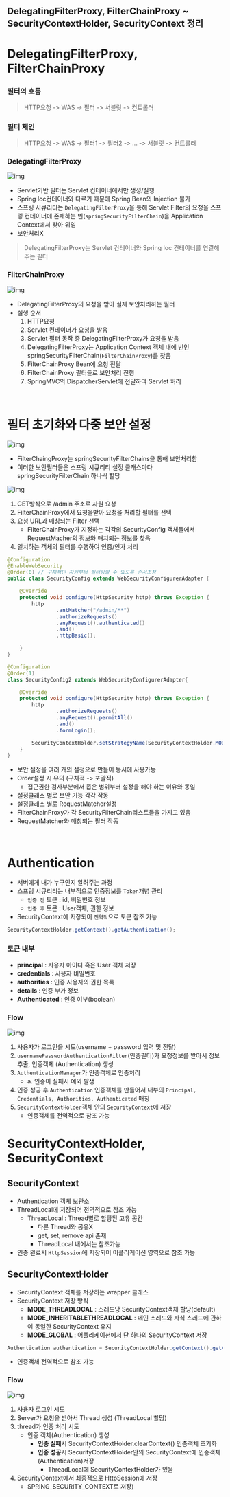 ## DelegatingFilterProxy, FilterChainProxy ~ SecurityContextHolder, SecurityContext 정리

# DelegatingFilterProxy, FilterChainProxy

### 필터의 흐름

> HTTP요청 -> WAS -> 필터 -> 서블릿 -> 컨트롤러

### 필터 체인

> HTTP요청 -> WAS -> 필터1 -> 필터2 -> ... -> 서블릿 -> 컨트롤러

### DelegatingFilterProxy

![img](img/DelegatingFilterProxy.png)

- Servlet기반 필터는 Servlet 컨테이너에서만 생성/실행
- Spring Ioc컨테이너와 다르기 때문에 Spring Bean의 Injection 불가
- 스프링 시큐리티는 `DelegatingFilterProxy`을 통해 Servlet Filter의 요청을 스프링 컨테이너에 존재하는 빈(`springSecurityFilterChain`)을 Application
  Context에서 찾아 위임
- 보안처리X

> DelegatingFilterProxy는 Servlet 컨테이너와 Spring Ioc 컨테이너를 연결해주는 필터

### FilterChainProxy

![img](img/FilterChaingProxy.png)

- DelegatingFilterProxy의 요청을 받아 실제 보안처리하는 필터
- 실행 순서
  1. HTTP요청
  2. Servlet 컨테이너가 요청을 받음
  3. Servlet 필터 동작 중 DelegatingFilterProxy가 요청을 받음
  4. DelegatingFilterProxy는 Application Context 객체 내에 빈인 springSecurityFilterChain(`FilterChainProxy`)를 찾음
  5. FilterChainProxy Bean에 요청 전달
  6. FilterChainProxy 필터들로 보안처리 진행
  7. SpringMVC의 DispatcherServlet에 전달하여 Servlet 처리

<br/>

# 필터 초기화와 다중 보안 설정

![img](img/SecurityFilterChains.png)

- FilterChaingProxy는 springSecurityFilterChains을 통해 보안처리함
- 이러한 보안필터들은 스프링 시큐리티 설정 클래스마다 springSecurityFilterChain 하나씩 할당

![img](img/SecurityFilterChain.png)

1. GET방식으로  /admin 주소로 자원 요청
2. FilterChainProxy에서 요청을받아 요청을 처리할 필터를 선택
3. 요청 URL과 매칭되는 Filter 선택
   - FilterChainProxy가 지정하는 각각의 SecurityConfig 객체들에서 RequestMacher의 정보와 매치되는 정보를 찾음
4. 일치하는 객체의 필터를 수행하여 인증/인가 처리


```java
@Configuration
@EnableWebSecurity
@Order(0) // 구체적인 자원부터 필터링할 수 있도록 순서조정
public class SecurityConfig extends WebSecurityConfigurerAdapter {

    @Override
    protected void configure(HttpSecurity http) throws Exception {
        http
                .antMatcher("/admin/**")
                .authorizeRequests()
                .anyRequest().authenticated()
                .and()
                .httpBasic();

    }
}

@Configuration
@Order(1)
class SecurityConfig2 extends WebSecurityConfigurerAdapter{

    @Override
    protected void configure(HttpSecurity http) throws Exception {
        http
                .authorizeRequests()
                .anyRequest().permitAll()
                .and()
                .formLogin();

        SecurityContextHolder.setStrategyName(SecurityContextHolder.MODE_INHERITABLETHREADLOCAL);
    }
}
```

- 보안 설정을 여러 개의 설정으로 만들어 동시에 사용가능
- Order설정 시 유의 (구체적 -> 포괄적)
  - 접근권한 검사부분에서 좁은 범위부터 설정을 해야 하는 이유와 동일
- 설정클래스 별로 보안 기능 각각 작동
- 설정클래스 별로 RequestMatcher설정
- FilterChainProxy가 각 SecurityFilterChain리스트들을 가지고 있음
- RequestMatcher와 매칭되는 필터 작동

<br/>

# Authentication

- 서버에게 내가 누구인지 알려주는 과정
- 스프링 시큐리티는 내부적으로 인증정보를 `Token`개념 관리
  - `인증 전` 토큰 : id, 비밀번호 정보
  - `인증 후` 토큰 : User객체, 권한 정보
- SecurityContext에 저장되어 `전역적`으로 토큰 참조 가능

```java
SecurityContextHolder.getContext().getAuthentication();
```

### 토큰 내부

- **principal** : 사용자 아이디 혹은 User 객체 저장
- **credentials** : 사용자 비밀번호
- **authorities** : 인증 사용자의 권한 목록
- **details** : 인증 부가 정보
- **Authenticated** : 인증 여부(boolean)

### Flow

![img](img/TokenFlow.png)

1. 사용자가 로그인을 시도(username + password 입력 및 전달)
2. `usernamePasswordAuthenticationFilter`(인증필터)가 요청정보를 받아서 정보 추출, 인증객체 (Authentication) 생성
3. `AuthenticationManager`가 인증객체로 인증처리
   - a. 인증이 실패시 예외 발생
4. 인증 성공 후 `Authentication` 인증객체를 만들어서 내부의 `Principal, Credentials, Authorities, Authenticated` 매칭
5. `SecurityContextHolder`객체 안의 `SecurityContext`에 저장
   - 인증객체를 전역적으로 참조 가능

# SecurityContextHolder, SecurityContext

## SecurityContext

- Authentication 객체 보관소
- ThreadLocal에 저장되어 전역적으로 참조 가능
  - ThreadLocal : Thread별로 할당된 고유 공간
    - 다른 Thread와 공유X
    - get, set, remove api 존재
    - ThreadLocal 내에서는 참조가능
- 인증 완료시 `HttpSession`에 저장되어 어플리케이션 영역으로 참조 가능

## SecurityContextHolder

- SecurityContext 객체를 저장하는 wrapper 클래스
- SecurityContext 저장 방식
  - **MODE_THREADLOCAL** : 스레드당 SecurityContext객체 할당(default)
  - **MODE_INHERITABLETHREADLOCAL** : 메인 스레드와 자식 스레드에 관하여 동일한 SecurityContext 유지
  - **MODE_GLOBAL** : 어플리케이션에서 단 하나의 SecurityContext 저장

```java
Authentication authentication = SecurityContextHolder.getContext().getAuthentication()
```

- 인증객체 전역적으로 참조 가능

### Flow

![img](img/SecurityContextFlow.png)

1. 사용자 로그인 시도
2. Server가 요청을 받아서 Thread 생성 (ThreadLocal 할당)
3. thread가 인증 처리 시도
   - 인증 객체(Authentication) 생성 
     - **인증 실패**시 SecurityContextHolder.clearContext() 인증객체 초기화
     - **인증 성공**시 SecurityContextHolder안의 SecurityContext에 인증객체(Authentication)저장
       - ThreadLocal에 SecurityContextHolder가 있음
4. SecurityContext에서 최종적으로 HttpSession에 저장
   - SPRING_SECURITY_CONTEXT로 저장)